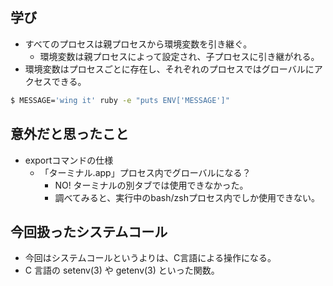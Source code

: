 ## 学び
- すべてのプロセスは親プロセスから環境変数を引き継ぐ。
  - 環境変数は親プロセスによって設定され、子プロセスに引き継がれる。
- 環境変数はプロセスごとに存在し、それぞれのプロセスではグローバルにアクセスできる。
```bash
$ MESSAGE='wing it' ruby -e "puts ENV['MESSAGE']"
```

## 意外だと思ったこと
- exportコマンドの仕様
  - 「ターミナル.app」プロセス内でグローバルになる？
    - NO! ターミナルの別タブでは使用できなかった。
    - 調べてみると、実行中のbash/zshプロセス内でしか使用できない。

## 今回扱ったシステムコール
- 今回はシステムコールというよりは、C言語による操作になる。
- C 言語の setenv(3) や getenv(3) といった関数。
